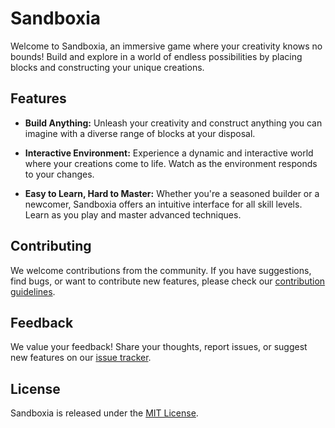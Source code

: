 # Sandboxia

Welcome to Sandboxia, an immersive game where your creativity knows no bounds! Build and explore in a world of endless possibilities by placing blocks and constructing your unique creations.

## Features

- **Build Anything:** Unleash your creativity and construct anything you can imagine with a diverse range of blocks at your disposal.

- **Interactive Environment:** Experience a dynamic and interactive world where your creations come to life. Watch as the environment responds to your changes.

- **Easy to Learn, Hard to Master:** Whether you're a seasoned builder or a newcomer, Sandboxia offers an intuitive interface for all skill levels. Learn as you play and master advanced techniques.

## Contributing

We welcome contributions from the community. If you have suggestions, find bugs, or want to contribute new features, please check our [contribution guidelines](link_to_contributing).

## Feedback

We value your feedback! Share your thoughts, report issues, or suggest new features on our [issue tracker](link_to_issues).

## License

Sandboxia is released under the [MIT License](link_to_license).
